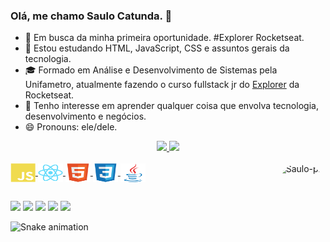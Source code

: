 ### Olá, me chamo Saulo Catunda. 👋


- 🔭 Em busca da minha primeira oportunidade. #Explorer Rocketseat.
- 🌱 Estou estudando HTML, JavaScript, CSS e assuntos gerais da tecnologia.
- 🎓 Formado em Análise e Desenvolvimento de Sistemas pela Unifametro, atualmente fazendo o curso fullstack jr do <a href="https://www.rocketseat.com.br/explorer">Explorer</a>  da Rocketseat.
- 👀 Tenho interesse em aprender qualquer coisa que envolva tecnologia, desenvolvimento e negócios. 
- 😄 Pronouns: ele/dele.

<div align="center">
  <a href="https://github.com/saulocatunda">
  <img height="180em" src="https://github-readme-stats.vercel.app/api?username=saulocatunda&show_icons=true&theme=aura&include_all_commits=true&count_private=true"/>
  <img height="180em" src="https://github-readme-stats.vercel.app/api/top-langs/?username=saulocatunda&layout=compact&langs_count=7&theme=aura"/>
</div>

<div style="display: inline_block"><br>
  <img align="center" alt="Saulo-Js" height="30" width="40" src="https://raw.githubusercontent.com/devicons/devicon/master/icons/javascript/javascript-plain.svg">
  <img align="center" alt="Saulo-React" height="30" width="40" src="https://raw.githubusercontent.com/devicons/devicon/master/icons/react/react-original.svg">
  <img align="center" alt="Saulo-HTML" height="30" width="40" src="https://raw.githubusercontent.com/devicons/devicon/master/icons/html5/html5-original.svg">
  <img align="center" alt="Saulo-CSS" height="30" width="40" src="https://raw.githubusercontent.com/devicons/devicon/master/icons/css3/css3-original.svg">
  <img align="center" alt="Saulo-Csharp" height="30" width="40" src="https://raw.githubusercontent.com/devicons/devicon/master/icons/java/java-original.svg">
  <img align="right" alt="Saulo-pic" height="150" style="border-radius:50px;" src="https://i.imgur.com/c0Ht0SF.jpg&width=676&height=676">
</div>
  
  ##
  
  <div> 
  <a href="https://www.youtube.com/channel/UC9JFHePnZXVTjePKgsx0tkg" target="_blank"><img src="https://img.shields.io/badge/YouTube-FF0000?style=for-the-badge&logo=youtube&logoColor=white" target="_blank"></a>
  <a href="https://www.instagram.com/saulocatunda.dev/" target="_blank"><img src="https://img.shields.io/badge/-Instagram-%23E4405F?style=for-the-badge&logo=instagram&logoColor=white" target="_blank"></a>
 	<a href="https://www.twitch.tv/saynths" target="_blank"><img src="https://img.shields.io/badge/Twitch-9146FF?style=for-the-badge&logo=twitch&logoColor=white" target="_blank"></a>
  <a href = "mailto:saulogsactunda@gmail.com"><img src="https://img.shields.io/badge/-Gmail-%23333?style=for-the-badge&logo=gmail&logoColor=white" target="_blank"></a>
  <a href="https://www.linkedin.com/in/saulo-catunda/" target="_blank"><img src="https://img.shields.io/badge/-LinkedIn-%230077B5?style=for-the-badge&logo=linkedin&logoColor=white" target="_blank"></a> 
 
   ![Snake animation](https://github.com/saulocatunda/saulocatunda/blob/output/github-contribution-grid-snake.svg)
 
</div>

  
